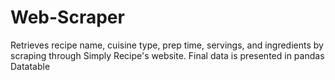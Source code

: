 # Web-Scraper
Retrieves recipe name, cuisine type, prep time, servings, and ingredients by scraping through Simply Recipe's website. 
Final data is presented in pandas Datatable
